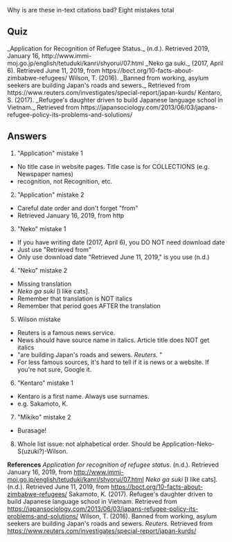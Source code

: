 Why is are these in-text citations bad? Eight mistakes total
 
## Quiz
<ref>
_Application for Recognition of Refugee Status._ (n.d.). Retrieved 2019, January 16,  http://www.immi-moj.go.jp/english/tetuduki/kanri/shyorui/07.html
_Neko ga suki._ (2017, April 6). Retrieved June 11, 2019, from https://boct.org/10-facts-about-zimbabwe-refugees/
Wilson, T. (2016). _Banned from working, asylum seekers are building Japan's roads and sewers._ Retrieved from https://www.reuters.com/investigates/special-report/japan-kurds/
Kentaro, S. (2017). _Refugee's daughter driven to build Japanese language 
school in Vietnam._ Retrieved from 
https://japansociology.com/2013/06/03/japans-refugee-policy-its-problems-and-solutions/
</ref>



## Answers
1) "Application" mistake 1
* No title case in website pages. Title case is for COLLECTIONS (e.g. Newspaper names)
* recognition, not Recognition, etc. 
2) "Application" mistake 2
* Careful date order and don't forget "from"
* Retrieved January 16, 2019, from http
3) "Neko" mistake 1 
* If you have writing date (2017, April 6), you DO NOT need download date 
* Just use "Retrieved from"
* Only use download date "Retrieved June 11, 2019," is you use (n.d.)
4)  "Neko" mistake 2
* Missing translation 
* _Neko ga suki_ [I like cats]. 
* Remember that translation is NOT italics
* Remember that period goes AFTER the translation
5) Wilson mistake
* Reuters is a famous news service. 
* News should have source name in italics. Article title does NOT get italics
* "are building Japan's roads and sewers. _Reuters._ "
* For less famous sources, it's hard to tell if it is news or a website. If you're not sure, Google it. 
6) "Kentaro" mistake 1
* Kentaro is a first name. Always use surnames.
* e.g. Sakamoto, K. 
7) "Mikiko" mistake 2
* Burasage!
8) Whole list issue: not alphabetical order. Should be Application-Neko-S(uzuki?)-Wilson.

__References__
<ref>
_Application for recognition of refugee status._ (n.d.). Retrieved January 16, 2019, from http://www.immi-moj.go.jp/english/tetuduki/kanri/shyorui/07.html
_Neko ga suki_ [I like cats]. (n.d.). Retrieved June 11, 2019, from https://boct.org/10-facts-about-zimbabwe-refugees/
Sakamoto, K. (2017). Refugee's daughter driven to build Japanese language school in Vietnam. Retrieved from https://japansociology.com/2013/06/03/japans-refugee-policy-its-problems-and-solutions/
Wilson, T. (2016). Banned from working, asylum seekers are building Japan's roads and sewers. _Reuters._ Retrieved from https://www.reuters.com/investigates/special-report/japan-kurds/
</ref>